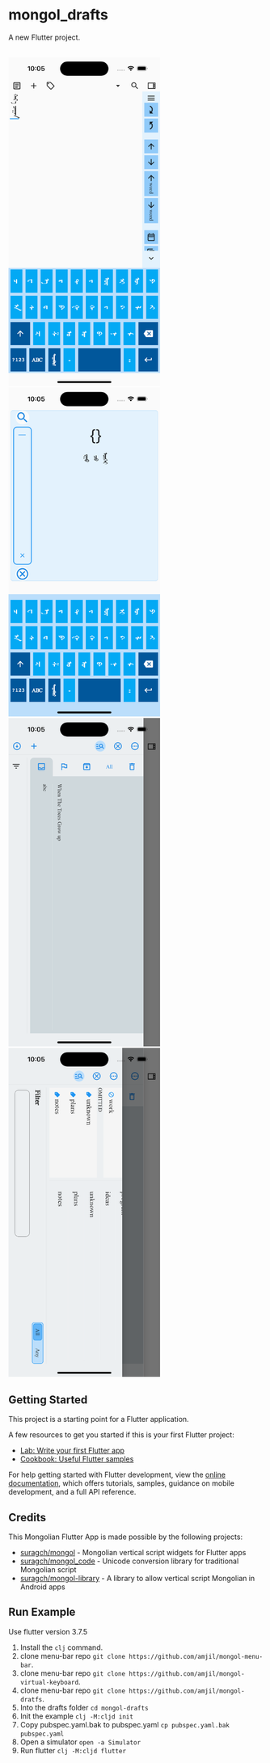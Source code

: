 # mongol_drafts

A new Flutter project.

<br/>
<img src="screenshots/screenshot1.png" width="300">
<img src="screenshots/screenshot2.png" width="300">
<br/>
<img src="screenshots/screenshot3.png" width="300">
<img src="screenshots/screenshot4.png" width="300">

## Getting Started

This project is a starting point for a Flutter application.

A few resources to get you started if this is your first Flutter project:

- [Lab: Write your first Flutter app](https://docs.flutter.dev/get-started/codelab)
- [Cookbook: Useful Flutter samples](https://docs.flutter.dev/cookbook)

For help getting started with Flutter development, view the
[online documentation](https://docs.flutter.dev/), which offers tutorials,
samples, guidance on mobile development, and a full API reference.

## Credits
This Mongolian Flutter App is made possible by the following projects:

- [suragch/mongol](https://github.com/suragch/mongol) - Mongolian vertical script widgets for Flutter apps 
- [suragch/mongol_code](https://github.com/suragch/mongol_code) - Unicode conversion library for traditional Mongolian script 
- [suragch/mongol-library](https://github.com/suragch/mongol-library) - A library to allow vertical script Mongolian in Android apps

## Run Example
Use flutter version 3.7.5
1. Install the `clj` command.
2. clone menu-bar repo `git clone https://github.com/amjil/mongol-menu-bar`.
3. clone menu-bar repo `git clone https://github.com/amjil/mongol-virtual-keyboard`.
4. clone menu-bar repo `git clone https://github.com/amjil/mongol-dratfs`.
5. Into the drafts folder `cd mongol-drafts`
5. Init the example `clj -M:cljd init`
6. Copy pubspec.yaml.bak to pubspec.yaml `cp pubspec.yaml.bak pubspec.yaml`
7. Open a simulator `open -a Simulator`
8. Run flutter `clj -M:cljd flutter`
